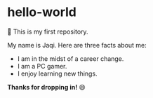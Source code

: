 # hello-world
👋 This is my first repository.

My name is Jaqi. Here are three facts about me:
- I am in the midst of a career change.
- I am a PC gamer.
- I enjoy learning new things. 

**Thanks for dropping in!** 😄
